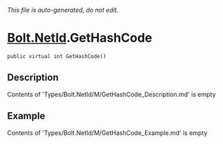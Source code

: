 *This file is auto-generated, do not edit.*

# [Bolt.NetId](Types/Bolt.NetId.md).GetHashCode
`public virtual int GetHashCode()`
## Description
Contents of 'Types/Bolt.NetId/M/GetHashCode_Description.md' is empty
## Example
Contents of 'Types/Bolt.NetId/M/GetHashCode_Example.md' is empty
